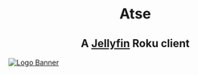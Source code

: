 <h1 align="center">Atse</h1>
<h2 align="center"> A <a href="https://jellyfin.org">Jellyfin</a> Roku client</h2>

[![Logo Banner](https://raw.githubusercontent.com/jellyfin/jellyfin-ux/master/branding/SVG/banner-logo-solid.svg?sanitize=true "Jellyfin")](https://jellyfin.org)
